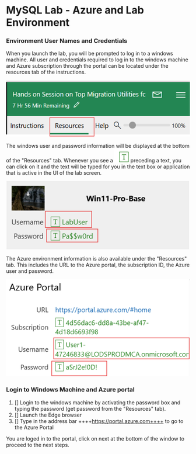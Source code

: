 # MySQL Lab - Azure and Lab Environment

### Environment User Names and Credentials

When you launch the lab, you will be prompted to log in to a windows machine.  All user and credentials required to log in to the windows machine and Azure subscription through the portal can be located under the resources tab of the instructions.


 ![](https://github.com/Azure/tech-connect-migration-lab/blob/main/MySQL/docs/media/skillable_img1.png?raw=true)

 The windows user and password information will be displayed at the bottom of the "Resources" tab. Whenever you see a ![](https://github.com/Azure/tech-connect-migration-lab/blob/main/MySQL/docs/media/skillable_img5.png?raw=true) preceding a text, you can click on it and the text will be typed for you in the text box or application that is active in the UI of the lab screen. 
 
  ![](https://github.com/Azure/tech-connect-migration-lab/blob/main/MySQL/docs/media/skillable_img2.png?raw=true)

The Azure environment information is also available under the "Resources" tab. This includes the URL to the Azure portal, the subscription ID, the Azure user and password.

  ![](https://github.com/Azure/tech-connect-migration-lab/blob/main/MySQL/docs/media/skillable_img4.png?raw=true)

### Login to Windows Machine and Azure portal

1. [] Login to the windows machine by activating the password box and typing the password (get password from the "Resources" tab).
1. [] Launch the Edge browser
1. [] Type in the address bar ++++https://portal.azure.com++++ to go to the Azure Portal

You are loged in to the portal, click on next at the bottom of the window to proceed to the next steps.
